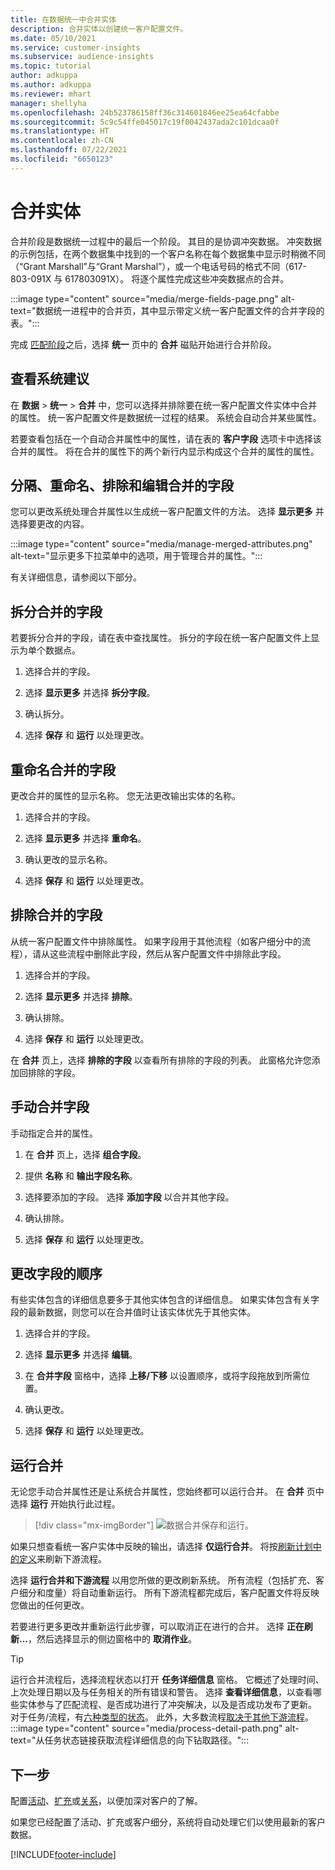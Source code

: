 ```yaml
---
title: 在数据统一中合并实体
description: 合并实体以创建统一客户配置文件。
ms.date: 05/10/2021
ms.service: customer-insights
ms.subservice: audience-insights
ms.topic: tutorial
author: adkuppa
ms.author: adkuppa
ms.reviewer: mhart
manager: shellyha
ms.openlocfilehash: 24b523786158ff36c314601846ee25ea64cfabbe
ms.sourcegitcommit: 5c9c54ffe045017c19f0042437ada2c101dcaa0f
ms.translationtype: HT
ms.contentlocale: zh-CN
ms.lasthandoff: 07/22/2021
ms.locfileid: "6650123"
---
```

# <a name="merge-entities"></a>合并实体

合并阶段是数据统一过程中的最后一个阶段。 其目的是协调冲突数据。 冲突数据的示例包括，在两个数据集中找到的一个客户名称在每个数据集中显示时稍微不同（“Grant Marshall”与“Grant Marshal”），或一个电话号码的格式不同（617-803-091X 与 617803091X）。 将逐个属性完成这些冲突数据点的合并。

:::image type="content" source="media/merge-fields-page.png" alt-text="数据统一进程中的合并页，其中显示带定义统一客户配置文件的合并字段的表。":::

完成 [匹配阶段](match-entities.md)之后，选择 **统一** 页中的 **合并** 磁贴开始进行合并阶段。

## <a name="review-system-recommendations"></a>查看系统建议

在 **数据** > **统一** > **合并** 中，您可以选择并排除要在统一客户配置文件实体中合并的属性。 统一客户配置文件是数据统一过程的结果。 系统会自动合并某些属性。

若要查看包括在一个自动合并属性中的属性，请在表的 **客户字段** 选项卡中选择该合并的属性。 将在合并的属性下的两个新行内显示构成这个合并的属性的属性。

## <a name="separate-rename-exclude-and-edit-merged-fields"></a>分隔、重命名、排除和编辑合并的字段

您可以更改系统处理合并属性以生成统一客户配置文件的方法。 选择 **显示更多** 并选择要更改的内容。

:::image type="content" source="media/manage-merged-attributes.png" alt-text="显示更多下拉菜单中的选项，用于管理合并的属性。":::

有关详细信息，请参阅以下部分。

## <a name="separate-merged-fields"></a>拆分合并的字段

若要拆分合并的字段，请在表中查找属性。 拆分的字段在统一客户配置文件上显示为单个数据点。 

1. 选择合并的字段。
  
1. 选择 **显示更多** 并选择 **拆分字段**。
 
1. 确认拆分。

1. 选择 **保存** 和 **运行** 以处理更改。

## <a name="rename-merged-fields"></a>重命名合并的字段

更改合并的属性的显示名称。 您无法更改输出实体的名称。

1. 选择合并的字段。
  
1. 选择 **显示更多** 并选择 **重命名**。

1. 确认更改的显示名称。 

1. 选择 **保存** 和 **运行** 以处理更改。

## <a name="exclude-merged-fields"></a>排除合并的字段

从统一客户配置文件中排除属性。 如果字段用于其他流程（如客户细分中的流程），请从这些流程中删除此字段，然后从客户配置文件中排除此字段。 

1. 选择合并的字段。
  
1. 选择 **显示更多** 并选择 **排除**。

1. 确认排除。

1. 选择 **保存** 和 **运行** 以处理更改。 

在 **合并** 页上，选择 **排除的字段** 以查看所有排除的字段的列表。 此窗格允许您添加回排除的字段。

## <a name="manually-combine-fields"></a>手动合并字段

手动指定合并的属性。 

1. 在 **合并** 页上，选择 **组合字段**。

1. 提供 **名称** 和 **输出字段名称**。

1. 选择要添加的字段。 选择 **添加字段** 以合并其他字段。

1. 确认排除。

1. 选择 **保存** 和 **运行** 以处理更改。 

## <a name="change-the-order-of-fields"></a>更改字段的顺序

有些实体包含的详细信息要多于其他实体包含的详细信息。 如果实体包含有关字段的最新数据，则您可以在合并值时让该实体优先于其他实体。

1. 选择合并的字段。
  
1. 选择 **显示更多** 并选择 **编辑**。

1. 在 **合并字段** 窗格中，选择 **上移/下移** 以设置顺序，或将字段拖放到所需位置。

1. 确认更改。

1. 选择 **保存** 和 **运行** 以处理更改。

## <a name="run-your-merge"></a>运行合并

无论您手动合并属性还是让系统合并属性，您始终都可以运行合并。 在 **合并** 页中选择 **运行** 开始执行此过程。

> [!div class="mx-imgBorder"]
> ![数据合并保存和运行。](media/configure-data-merge-save-run.png "数据合并保存和运行")

如果只想查看统一客户实体中反映的输出，请选择 **仅运行合并**。 将按[刷新计划中的定义](system.md#schedule-tab)来刷新下游流程。

选择 **运行合并和下游流程** 以用您所做的更改刷新系统。 所有流程（包括扩充、客户细分和度量）将自动重新运行。 所有下游流程都完成后，客户配置文件将反映您做出的任何更改。

若要进行更多更改并重新运行此步骤，可以取消正在进行的合并。 选择 **正在刷新...**，然后选择显示的侧边窗格中的 **取消作业**。

> [!TIP]
> 运行合并流程后，选择流程状态以打开 **任务详细信息** 窗格。 它概述了处理时间、上次处理日期以及与任务相关的所有错误和警告。 选择 **查看详细信息**，以查看哪些实体参与了匹配流程、是否成功进行了冲突解决，以及是否成功发布了更新。  
> 对于任务/流程，有[六种类型的状态](system.md#status-types)。 此外，大多数流程[取决于其他下游流程](system.md#refresh-policies)。  
> :::image type="content" source="media/process-detail-path.png" alt-text="从任务状态链接获取流程详细信息的向下钻取路径。":::

## <a name="next-step"></a>下一步

配置[活动](activities.md)、[扩充](enrichment-hub.md)或[关系](relationships.md)，以便加深对客户的了解。

如果您已经配置了活动、扩充或客户细分，系统将自动处理它们以使用最新的客户数据。

[!INCLUDE[footer-include](../includes/footer-banner.md)]
